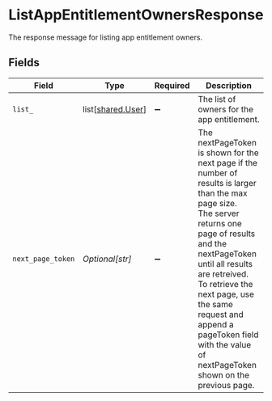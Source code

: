 # ListAppEntitlementOwnersResponse

The response message for listing app entitlement owners.


## Fields

| Field                                                                                                                                                                                                                                                                                                                                            | Type                                                                                                                                                                                                                                                                                                                                             | Required                                                                                                                                                                                                                                                                                                                                         | Description                                                                                                                                                                                                                                                                                                                                      |
| ------------------------------------------------------------------------------------------------------------------------------------------------------------------------------------------------------------------------------------------------------------------------------------------------------------------------------------------------ | ------------------------------------------------------------------------------------------------------------------------------------------------------------------------------------------------------------------------------------------------------------------------------------------------------------------------------------------------ | ------------------------------------------------------------------------------------------------------------------------------------------------------------------------------------------------------------------------------------------------------------------------------------------------------------------------------------------------ | ------------------------------------------------------------------------------------------------------------------------------------------------------------------------------------------------------------------------------------------------------------------------------------------------------------------------------------------------ |
| `list_`                                                                                                                                                                                                                                                                                                                                          | list[[shared.User](undefined/models/shared/user.md)]                                                                                                                                                                                                                                                                                             | :heavy_minus_sign:                                                                                                                                                                                                                                                                                                                               | The list of owners for the app entitlement.                                                                                                                                                                                                                                                                                                      |
| `next_page_token`                                                                                                                                                                                                                                                                                                                                | *Optional[str]*                                                                                                                                                                                                                                                                                                                                  | :heavy_minus_sign:                                                                                                                                                                                                                                                                                                                               | The nextPageToken is shown for the next page if the number of results is larger than the max page size.<br/> The server returns one page of results and the nextPageToken until all results are retreived.<br/> To retrieve the next page, use the same request and append a pageToken field with the value of nextPageToken shown on the previous page. |